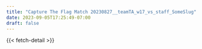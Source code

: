 ```yaml
---
title: "Capture The Flag Match 20230827__teamTA_w17_vs_staff_SomeSlug"
date: 2023-09-05T17:25:49-07:00
draft: false
---
```


{{< fetch-detail >}}